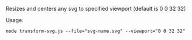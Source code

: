 Resizes and centers any svg to specified viewport (default is 0 0 32 32)

Usage:

```
node transform-svg.js --file="svg-name.svg" --viewport="0 0 32 32"
```
